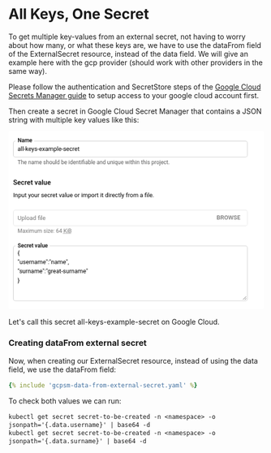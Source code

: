 # All Keys, One Secret

To get multiple key-values from an external secret, not having to worry about how many, or what these keys are, we have to use the dataFrom field of the ExternalSecret resource, instead of the data field. We will give an example here with the gcp provider (should work with other providers in the same way).

Please follow the authentication and SecretStore steps of the [Google Cloud Secrets Manager guide](provider-google-secrets-manager.md) to setup access to your google cloud account first.

Then create a secret in Google Cloud Secret Manager that contains a JSON string with multiple key values like this:

![secret-value](./pictures/screenshot_json_string_gcp_secret_value.png)

Let's call this secret all-keys-example-secret on Google Cloud.


### Creating dataFrom external secret

Now, when creating our ExternalSecret resource, instead of using the data field, we use the dataFrom field:

```yaml
{% include 'gcpsm-data-from-external-secret.yaml' %}
```

To check both values we can run:

```
kubectl get secret secret-to-be-created -n <namespace> -o jsonpath='{.data.username}' | base64 -d
kubectl get secret secret-to-be-created -n <namespace> -o jsonpath='{.data.surname}' | base64 -d
```
